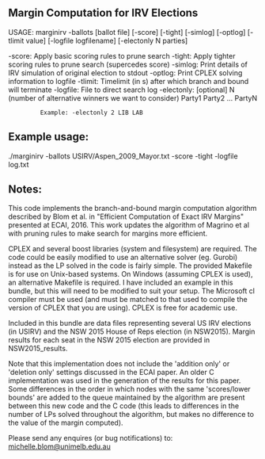 Margin Computation for IRV Elections
------------------------------------

USAGE: marginirv -ballots [ballot file] [-score] [-tight] [-simlog] [-optlog]
	[-tlimit value] [-logfile logfilename] [-electonly N parties]

 -score:     Apply basic scoring rules to prune search
 -tight:     Apply tighter scoring rules to prune search (supercedes score)
 -simlog:    Print details of IRV simulation of original election to stdout
 -optlog:    Print CPLEX solving information to logfile
 -tlimit:    Timelimit (in s) after which branch and bound will terminate
 -logfile:   File to direct search log
 -electonly: [optional] 
             N (number of alternative winners we want to consider)
             Party1 Party2 ... PartyN

             Example: -electonly 2 LIB LAB

Example usage:
--------------

./marginirv -ballots USIRV/Aspen_2009_Mayor.txt -score -tight -logfile log.txt


Notes:
------

This code implements the branch-and-bound margin computation algorithm
described by Blom et al. in "Efficient Computation of Exact IRV Margins"
presented at ECAI, 2016. This work updates the algorithm of Magrino et al
with pruning rules to make search for margins more efficient.

CPLEX and several boost libraries (system and filesystem) are required. The
code could be easily modified to use an alternative solver (eg. Gurobi)
instead as the LP solved in the code is fairly simple. The provided Makefile
is for use on Unix-based systems. On Windows (assuming CPLEX is used), an
alternative Makefile is required. I have included an example in this bundle,
but this will need to be modified to suit your setup. The Microsoft cl compiler
must be used (and must be matched to that used to compile the version of 
CPLEX that you are using). CPLEX is free for academic use. 

Included in this bundle are data files representing several US IRV elections
(in USIRV) and the NSW 2015 House of Reps election (in NSW2015). Margin
results for each seat in the NSW 2015 election are provided in NSW2015_results.

Note that this implementation does not include the 'addition only' or 
'deletion only' settings discussed in the ECAI paper. An older C implementation
was used in the generation of the results for this paper. Some differences 
in the order in which nodes with the same 'scores/lower bounds' are added to
the queue maintained by the algorithm are present between this new code and
the C code (this leads to differences in the number of LPs solved throughout
the algorithm, but makes no difference to the value of the margin computed).  

Please send any enquires (or bug notifications) to:
michelle.blom@unimelb.edu.au
